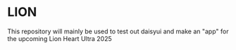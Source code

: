 # LION
 This repository will mainly be used to test out daisyui and make an "app" for the upcoming Lion Heart Ultra 2025
